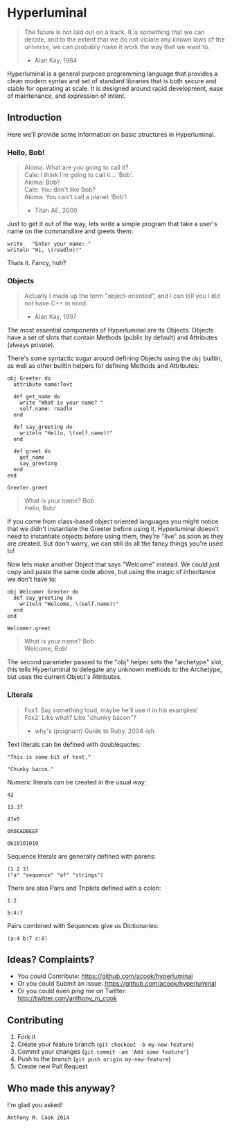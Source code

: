 Hyperluminal
============

> The future is not laid out on a track.
> It is something that we can decide, and to the extent that we do not
> violate any known laws of the universe, we can probably make it work the way
> that we want to.
> - Alan Kay, 1984

Hyperluminal is a general purpose programming language that provides a clean
modern syntax and set of standard libraries that is both secure and stable for
operating at scale. It is designed around rapid development, ease of
maintenance, and expression of intent.

Introduction
------------

Here we'll provide some information on basic structures in Hyperluminal.

### Hello, Bob!

> Akima: What are you going to call it?<br>
> Cale: I think I'm going to call it... 'Bob'.<br>
> Akima: Bob?<br>
> Cale: You don't like Bob?<br>
> Akima: You can't call a planet 'Bob'!<br>
> - Titan AE, 2000

Just to get it out of the way, lets write a simple program that take a user's
name on the commandline and greets them:

~~~
write   "Enter your name: "
writeln "Hi, \(readln)!"
~~~

Thats it. Fancy, huh?

### Objects

> Actually I made up the term "object-oriented",
> and I can tell you I did not have C++ in mind.
> - Alan Kay, 1997

The most essential components of Hyperluminal are its Objects. Objects have a
set of slots that contain Methods (public by default) and Attributes (always
private).

There's some syntactic sugar around defining Objects using the `obj` builtin, as
well as other builtin helpers for defining Methods and Attributes:

~~~
obj Greeter do
  attribute name:Text

  def get_name do
    write "What is your name? "
    self.name: readln
  end

  def say_greeting do
    writeln "Hello, \(self.name)!"
  end

  def greet do
    get_name
    say_greeting
  end
end

Greeter.greet
~~~

> What is your name? Bob<br>
> Hello, Bob!

If you come from class-based object oriented languages you might notice that we
didn't instantiate the Greeter before using it. Hyperluminal doesn't need to
instantiate objects before using them, they're "live" as soon as they are
created. But don't worry, we can still do all the fancy things you're used to!

Now lets make another Object that says "Welcome" instead. We could just copy
and paste the same code above, but using the magic of inheritance we don't have
to:

~~~
obj Welcomer Greeter do
  def say_greeting do
    writeln "Welcome, \(self.name)!"
  end
end

Welcomer.greet
~~~

> What is your name? Bob<br>
> Welcome, Bob!

The second parameter passed to the "obj" helper sets the "archetype" slot, this
tells Hyperluminal to delegate any unknown methods to the Archetype, but uses
the current Object's Attributes.

### Literals

> Fox1: Say something loud, maybe he'll use it in his examples!<br>
> Fox2: Like what? Like "chunky bacon"?
> - why's (poignant) Guide to Ruby, 2004-ish

Text literals can be defined with doublequotes:

~~~
"This is some bit of text."

"Chunky bacon."
~~~

Numeric literals can be created in the usual way:

~~~
42

13.37

47e5

0hDEADBEEF

0b10101010
~~~

Sequence literals are generally defined with parens:

~~~
(1 2 3)
("a" "sequence" "of" "strings")
~~~

There are also Pairs and Triplets defined with a colon:

~~~
1:2

5:4:7
~~~

Pairs combined with Sequences give us Dictionaries:

~~~
(a:4 b:7 c:8)
~~~

Ideas? Complaints?
------------------

- You could Contribute: https://github.com/acook/hyperluminal
- Or you could Submit an issue: https://github.com/acook/hyperluminal
- Or you could even ping me on Twitter: http://twitter.com/anthony_m_cook

Contributing
------------

1. Fork it
2. Create your feature branch (`git checkout -b my-new-feature`)
  3. Commit your changes (`git commit -am 'Add some feature'`)
  4. Push to the branch (`git push origin my-new-feature`)
  5. Create new Pull Request


Who made this anyway?
---------------------

I'm glad you asked!

    Anthony M. Cook 2014
